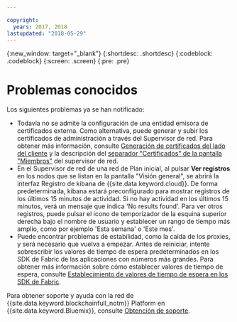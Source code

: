 ```yaml
---

copyright:
  years: 2017, 2018
lastupdated: "2018-05-29"
---
```


{:new_window: target="_blank"}
{:shortdesc: .shortdesc}
{:codeblock: .codeblock}
{:screen: .screen}
{:pre: .pre}


# Problemas conocidos

Los siguientes problemas ya se han notificado:
- Todavía no se admite la configuración de una entidad emisora de certificados externa.  Como alternativa, puede generar y subir los certificados de administración a través del Supervisor de red. Para obtener más información, consulte [Generación de certificados del lado del cliente](v10_application.html#generating-the-client-side-certificates) y la descripción del [separador "Certificados" de la pantalla "Miembros"](v10_dashboard.html#members) del supervisor de red.
- En el Supervisor de red de una red de Plan inicial, al pulsar **Ver registros** en los nodos que se listan en la pantalla "Visión general", se abrirá la interfaz Registro de kibana de {{site.data.keyword.cloud}}. De forma predeterminada, kibana estará preconfigurado para mostrar registros de los últimos 15 minutos de actividad. Si no hay actividad en los últimos 15 minutos, verá un mensaje que indica 'No results found'. Para ver otros registros, puede pulsar el icono de temporizador de la esquina superior derecha bajo el nombre de usuario y establecer un rango de tiempo más amplio, como por ejemplo 'Esta semana' o 'Este mes'.
- Puede encontrar problemas de estabilidad, como la caída de los proxies, y será necesario que vuelva a empezar. Antes de reiniciar, intente sobrescribir los valores de tiempo de espera predeterminados en los SDK de Fabric de las aplicaciones con números más grandes. Para obtener más información sobre cómo establecer valores de tiempo de espera, consulte [Establecimiento de valores de tiempo de espera en los SDK de Fabric](v10_application.html#set-timeout-in-sdk).

Para obtener soporte y ayuda con la red de {{site.data.keyword.blockchainfull_notm}} Platform en {{site.data.keyword.Bluemix}}, consulte [Obtención de soporte](ibmblockchain_support.html).

<!--
## Updating chaincode with Enterprise Plan migration to Hyperledger Fabric 1.1
-	Users who migrate from networks based on Hyperledger Fabric 1.0 to networks based on Fabric 1.1 will need to update the dependencies in their chaincode. If they do not, there is a risk of a service disruption.
- This does not apply to users that uploaded their chaincode without dependencies, using a .go file.
- **Update your chaincode using the following steps:**
  **1.** You can use any  golang vendoring tool to update your chaincode. It will be easiest to use the same tool that was used to include dependencies in the original file. Many early Fabric samples used the govendor tool. If your chaincode used govendor, you can update your dependencies using the following command in the directory above the vendor folder.
      govendor update all +v
  * You can use `go build` to check that the new code compiles and that the update worked.
  * You can test your chaincode by installing and instantiating it on a Starter Plan Network. All chaincode that works on Starter Plan will also work on Enterprise Plan after the upgrade.
  **2.** Once your chaincode dependencies are up to date, you can use the network monitor to [update your chaincode](install_instatiate_chaincode.html#Updating a chaincode).
-->
